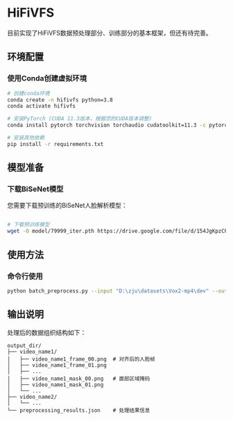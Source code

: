 # HiFiVFS 

目前实现了HiFiVFS数据预处理部分、训练部分的基本框架，但还有待完善。


## 环境配置

### 使用Conda创建虚拟环境

```bash
# 创建conda环境
conda create -n hifivfs python=3.8
conda activate hifivfs

# 安装PyTorch (CUDA 11.3版本，根据您的CUDA版本调整)
conda install pytorch torchvision torchaudio cudatoolkit=11.3 -c pytorch

# 安装其他依赖
pip install -r requirements.txt
```

## 模型准备

### 下载BiSeNet模型

您需要下载预训练的BiSeNet人脸解析模型：

```bash

# 下载预训练模型
wget -O model/79999_iter.pth https://drive.google.com/file/d/154JgKpzCPW82qINcVieuPH3fZ2e0P812/view?usp=sharing
```

## 使用方法

### 命令行使用

```bash
python batch_preprocess.py --input "D:\zju\datasets\Vox2-mp4\dev" --output "D:\zju\code\hifivfs\dataset"
```

## 输出说明

处理后的数据组织结构如下：

```
output_dir/
├── video_name1/
│   ├── video_name1_frame_00.png  # 对齐后的人脸帧
│   ├── video_name1_frame_01.png
│   ├── ...
│   ├── video_name1_mask_00.png   # 面部区域掩码
│   ├── video_name1_mask_01.png
│   └── ...
├── video_name2/
│   └── ...
└── preprocessing_results.json    # 处理结果信息
```
